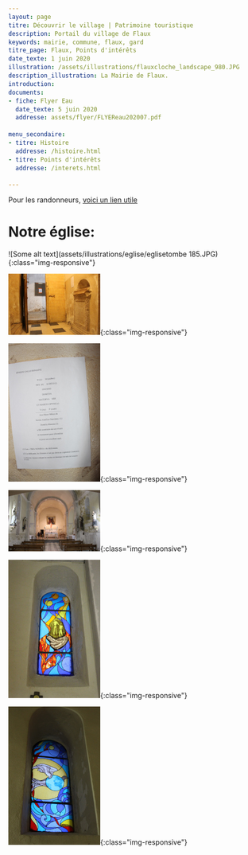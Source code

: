 ```yaml
---
layout: page
titre: Découvrir le village | Patrimoine touristique
description: Portail du village de Flaux
keywords: mairie, commune, flaux, gard
titre_page: Flaux, Points d'intérêts
date_texte: 1 juin 2020
illustration: /assets/illustrations/flauxcloche_landscape_980.JPG
description_illustration: La Mairie de Flaux.
introduction:
documents:
- fiche: Flyer Eau
  date_texte: 5 juin 2020
  addresse: assets/flyer/FLYEReau202007.pdf

menu_secondaire:
- titre: Histoire
  addresse: /histoire.html
- titre: Points d'intérêts
  addresse: /interets.html

---
```


Pour les randonneurs, [voici un lien utile](https://www.visorando.com/randonnee-flaux.html "parcours")

# Notre église:

![Some alt text](assets/illustrations/eglise/eglisetombe 185.JPG){:class="img-responsive"} <br>


![Some alt text](assets/illustrations/eglise/eglisetombedeux.JPG){:class="img-responsive"}  <br>


![Some alt text](assets/illustrations/eglise/egliseexplic185.JPG){:class="img-responsive"} <br>


![Some alt text](assets/illustrations/eglise/egliseinterieurdeux185.JPG){:class="img-responsive"}  <br>


![Some alt text](assets/illustrations/eglise/eglisevitrailun185.JPG){:class="img-responsive"} <br>


![Some alt text](assets/illustrations/eglise/eglisevitraildeux185.JPG){:class="img-responsive"} <br>



